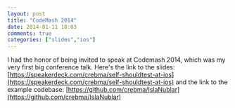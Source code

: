 ```yaml
---
layout: post
title: "CodeMash 2014"
date: 2014-01-11 18:03
comments: true
categories: ["slides","ios"]
---
```

I had the honor of being invited to speak at Codemash 2014, which was my very first big conference talk. Here's the link to the slides: [https://speakerdeck.com/crebma/self-shouldtest-at-ios](https://speakerdeck.com/crebma/self-shouldtest-at-ios) and the link to the example codebase: [https://github.com/crebma/IslaNublar](https://github.com/crebma/IslaNublar)